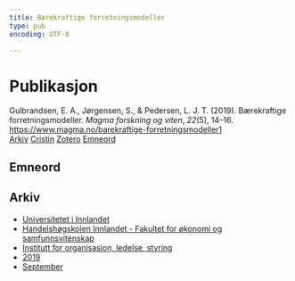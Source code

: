 ```yaml
---
title: Bærekraftige forretningsmodeller
type: pub
encoding: UTF-8

---
```

<h1>Publikasjon</h1>
<article id="csl-bib-container-IPGKHP6Y" class="csl-bib-container">
  <div class="csl-bib-body"> <div class="csl-entry">Gulbrandsen, E. A., Jørgensen, S., &#38; Pedersen, L. J. T. (2019). Bærekraftige forretningsmodeller. <i>Magma forskning og viten</i>, <i>22</i>(5), 14–16. <a href="https://www.magma.no/barekraftige-forretningsmodeller1">https://www.magma.no/barekraftige-forretningsmodeller1</a></div> </div>
  <div class="csl-bib-buttons">
    <a href="#taxonomy-article-IPGKHP6Y" alt="archive" class="csl-bib-button">Arkiv</a>
    <a href="https://app.cristin.no/results/show.jsf?id=1720346" alt="Cristin" class="csl-bib-button">Cristin</a>
    <a href="http://zotero.org/groups/5881554/items/IPGKHP6Y" alt="Zotero" class="csl-bib-button">Zotero</a>
    <a href="#keywords-article-IPGKHP6Y" alt="keywords" class="csl-bib-button">Emneord</a>
  </div>
  <div id="csl-bib-meta-container-IPGKHP6Y"></div>
</article>
<div id="csl-bib-meta-IPGKHP6Y" class="csl-bib-meta">
  <article id="keywords-article-IPGKHP6Y" class="keywords-article">
    <h1>Emneord</h1>
    
  </article>
  <article id="taxonomy-article-IPGKHP6Y" class="taxonomy-article">
    <h1>Arkiv</h1>
    <ul>
      <li>
        <a href="/nn/archive/?key=3DCRN523">Universitetet i Innlandet</a>
      </li>
      <li>
        <a href="/nn/archive/?key=DU8Q9LN9">Handelshøgskolen Innlandet - Fakultet for økonomi og samfunnsvitenskap</a>
      </li>
      <li>
        <a href="/nn/archive/?key=4LUWR3ZM">Institutt for organisasjon, ledelse, styring</a>
      </li>
      <li>
        <a href="/nn/archive/?key=7GQPC2L9">2019</a>
      </li>
      <li>
        <a href="/nn/archive/?key=P2ICV5NP">September</a>
      </li>
    </ul>
  </article>
</div>
